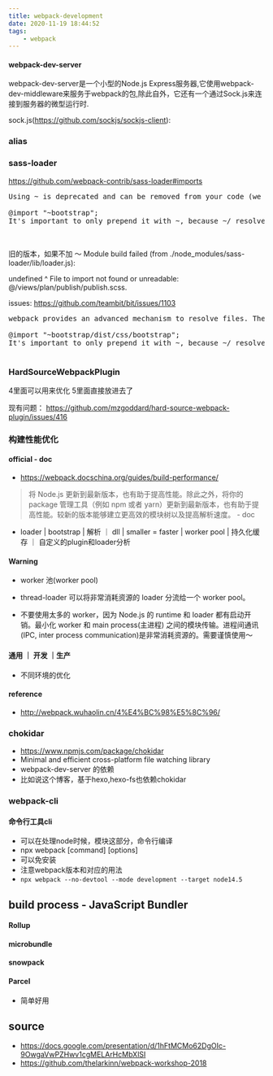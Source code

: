 ```yaml
---
title: webpack-development
date: 2020-11-19 18:44:52
tags:
    - webpack
---
```

#### webpack-dev-server
webpack-dev-server是一个小型的Node.js Express服务器,它使用webpack-dev-middleware来服务于webpack的包,除此自外，它还有一个通过Sock.js来连接到服务器的微型运行时.

sock.js(https://github.com/sockjs/sockjs-client):



### alias




### sass-loader
https://github.com/webpack-contrib/sass-loader#imports 
<pre>
Using ~ is deprecated and can be removed from your code (we recommend it), but we still support it for historical reasons. Why you can remove it? The loader will first try to resolve @import as relative, if it cannot be resolved, the loader will try to resolve @import inside node_modules. Just prepend them with a ~ which tells webpack to look up the modules.

@import "~bootstrap";
It's important to only prepend it with ~, because ~/ resolves to the home directory. Webpack needs to distinguish between bootstrap and ~bootstrap because CSS and Sass files have no special syntax for importing relative files. Writing @import "style.scss" is the same as @import "./style.scss";


</pre>

旧的版本，如果不加 ～
Module build failed (from ./node_modules/sass-loader/lib/loader.js):

undefined
 ^
      File to import not found or unreadable: @/views/plan/publish/publish.scss.

issues:
https://github.com/teambit/bit/issues/1103

<pre>
webpack provides an advanced mechanism to resolve files. The sass-loader uses Sass's custom importer feature to pass all queries to the webpack resolving engine. Thus you can import your Sass modules from node_modules. Just prepend them with a ~ to tell webpack that this is not a relative import:

@import "~bootstrap/dist/css/bootstrap";
It's important to only prepend it with ~, because ~/ resolves to the home directory. webpack needs to distinguish between bootstrap and ~bootstrap because CSS and Sass files have no special syntax for importing relative files. Writing @import "file" is the same as @import "./file";

</pre>

### HardSourceWebpackPlugin
4里面可以用来优化
5里面直接放进去了

现有问题：
https://github.com/mzgoddard/hard-source-webpack-plugin/issues/416


### 构建性能优化
#### official - doc
- https://webpack.docschina.org/guides/build-performance/

> 将 Node.js 更新到最新版本，也有助于提高性能。除此之外，将你的 package 管理工具（例如 npm 或者 yarn）更新到最新版本，也有助于提高性能。较新的版本能够建立更高效的模块树以及提高解析速度。 - doc
- loader | bootstrap | 解析 ｜ dll | smaller = faster | worker pool | 持久化缓存 ｜ 自定义的plugin和loader分析

#### Warning
- worker 池(worker pool) 
- thread-loader 可以将非常消耗资源的 loader 分流给一个 worker pool。

- 不要使用太多的 worker，因为 Node.js 的 runtime 和 loader 都有启动开销。最小化 worker 和 main process(主进程) 之间的模块传输。进程间通讯(IPC, inter process communication)是非常消耗资源的。需要谨慎使用～

#### 通用 ｜ 开发 ｜生产
- 不同环境的优化

#### reference
- http://webpack.wuhaolin.cn/4%E4%BC%98%E5%8C%96/
### chokidar
- https://www.npmjs.com/package/chokidar
- Minimal and efficient cross-platform file watching library
- webpack-dev-server 的依赖
- 比如说这个博客，基于hexo,hexo-fs也依赖chokidar

### webpack-cli
#### 命令行工具cli
- 可以在处理node时候，模块这部分，命令行编译
- npx webpack [command] [options]
- 可以免安装
- 注意webpack版本和对应的用法
- ```npx webpack --no-devtool --mode development --target node14.5```


## build process - JavaScript Bundler
#### Rollup
#### microbundle
#### snowpack
#### Parcel
- 简单好用


## source
- https://docs.google.com/presentation/d/1hFtMCMo62DgOIc-9OwgaVwPZHwv1cgMELArHcMbXlSI
- https://github.com/thelarkinn/webpack-workshop-2018